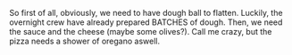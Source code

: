 
So first of all, obviously, we need to have dough ball to flatten. 
Luckily, the overnight crew have already prepared BATCHES of dough. 
Then, we need the sauce and the cheese (maybe some olives?).
Call me crazy, but the pizza needs a shower of oregano aswell. 